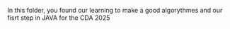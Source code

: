In this folder, you found our learning to make a good algorythmes and our fisrt step in JAVA for the CDA 2025